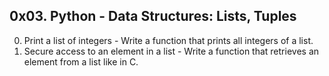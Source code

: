 ## 0x03. Python - Data Structures: Lists, Tuples ##
0. Print a list of integers - Write a function that prints all integers of a list.
1. Secure access to an element in a list - Write a function that retrieves an element from a list like in C.
